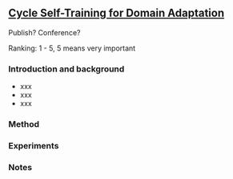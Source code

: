 ## [Cycle Self-Training for Domain Adaptation](https://arxiv.org/abs/2103.03571)
Publish? Conference?

Ranking: 1 - 5, 5 means very important
### Introduction and background
- xxx
- xxx
- xxx

### Method

### Experiments

### Notes

